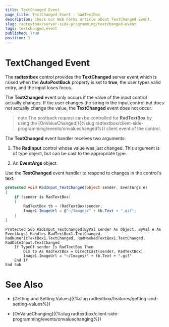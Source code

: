 ```yaml
---
title: TextChanged Event
page_title: TextChanged Event - RadTextBox
description: Check our Web Forms article about TextChanged Event.
slug: radtextbox/server-side-programming/textchanged-event
tags: textchanged,event
published: True
position: 1
---
```


# TextChanged Event



The **radtextbox** control provides the **TextChanged** server event,which is raised when the **AutoPostBack** property is set to **true**, the user types valid entry, and the input loses focus.

The **TextChanged** event only occurs if the value of the input control actually changes. If the user changes the string in the input control but does not actually change the value, the **TextChanged** event does not occur.



>note The postback request can be controlled for **RadTextBox** by using the [OnValueChanged]({%slug radtextbox/client-side-programming/events/onvaluechanged%}) client event of the control.
>


The **TextChanged** event handler receives two arguments:

1. The **RadInput** control whose value was just changed. This argument is of type object, but can be cast to the appropriate type.

1. An **EventArgs** object.

Use the **TextChanged** event handler to respond to changes in the control's text:



````C#
protected void RadInput_TextChanged(object sender, EventArgs e)
{
	if (sender is RadTextBox)
	{
		RadTextBox tb = (RadTextBox)sender;
		Image1.ImageUrl = @"~/Images/" + tb.Text + ".gif";
	}
}
````
````VB.NET
Protected Sub RadInput_TextChanged(ByVal sender As Object, ByVal e As EventArgs) Handles RadTextBox1.TextChanged, RadNumericTextBox1.TextChanged, RadMaskedTextBox1.TextChanged, RadDateInput.TextChanged
	If TypeOf sender Is RadTextBox Then
		Dim tb As RadTextBox = DirectCast(sender, RadTextBox)
		Image1.ImageUrl = "~/Images/" + tb.Text + ".gif"
	End If
End Sub
````


# See Also

 * [Getting and Setting Values]({%slug radtextbox/features/getting-and-setting-values%})

 * [OnValueChanging]({%slug radtextbox/client-side-programming/events/onvaluechanging%})
